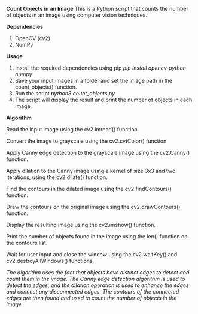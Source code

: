 ____Count Objects in an Image____
This is a Python script that counts the number of objects in an image using computer vision techniques.

____Dependencies____
1. OpenCV (cv2)
2. NumPy

____Usage____
1. Install the required dependencies using pip
    _pip install opencv-python numpy_
2. Save your input images in a folder and set the image path in the count_objects() function.
3. Run the script
    _python3 count_objects.py_
4. The script will display the result and print the number of objects in each image.


____Algorithm____

Read the input image using the cv2.imread() function.

Convert the image to grayscale using the cv2.cvtColor() function.

Apply Canny edge detection to the grayscale image using the cv2.Canny() function.

Apply dilation to the Canny image using a kernel of size 3x3 and two iterations, using the cv2.dilate() function.

Find the contours in the dilated image using the cv2.findContours() function.

Draw the contours on the original image using the cv2.drawContours() function.

Display the resulting image using the cv2.imshow() function.

Print the number of objects found in the image using the len() function on the contours list.

Wait for user input and close the window using the cv2.waitKey() and cv2.destroyAllWindows() functions.


_The algorithm uses the fact that objects have distinct edges to detect and count them in the image. The Canny edge detection algorithm is used to detect the edges, and the dilation operation is used to enhance the edges and connect any disconnected edges. The contours of the connected edges are then found and used to count the number of objects in the image._
